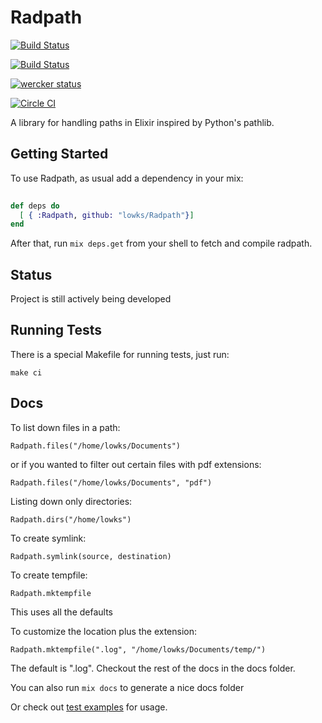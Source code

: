 # Radpath

[![Build Status](https://travis-ci.org/lowks/Radpath.png?branch=master)](https://travis-ci.org/lowks/Radpath)

[![Build Status](https://drone.io/github.com/lowks/Radpath/status.png)](https://drone.io/github.com/lowks/Radpath/latest)

[![wercker status](https://app.wercker.com/status/8a98607487fbd4ad61904acbb840e31a/m/ "wercker status")](https://app.wercker.com/project/bykey/8a98607487fbd4ad61904acbb840e31a)

[![Circle CI](https://circleci.com/gh/lowks/Radpath.png?style=badge)](https://circleci.com/gh/lowks/Radpath)

A library for handling paths in Elixir inspired by Python's pathlib.

## Getting Started

To use Radpath, as usual add a dependency in your mix:

``` elixir
    
def deps do
  [ { :Radpath, github: "lowks/Radpath"}]
end
```

After that, run `mix deps.get` from your shell to fetch and compile radpath.

## Status

Project is still actively being developed

## Running Tests

There is a special Makefile for running tests, just run:

```
make ci
```

## Docs

To list down files in a path:

```
Radpath.files("/home/lowks/Documents")
```

or if you wanted to filter out certain files with pdf extensions:

```
Radpath.files("/home/lowks/Documents", "pdf")
```

Listing down only directories:

```
Radpath.dirs("/home/lowks")                  
```

To create symlink:

```
Radpath.symlink(source, destination)
```

To create tempfile:

```
Radpath.mktempfile
```

This uses all the defaults

To customize the location plus the extension: 

```
Radpath.mktempfile(".log", "/home/lowks/Documents/temp/")
```

The default is ".log". Checkout the rest of the docs in the docs folder.

You can also run `mix docs` to generate a nice docs folder

Or check out [test examples](./test/radpath_test.exs) for usage.
